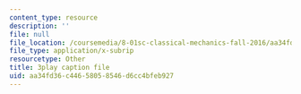 ```yaml
---
content_type: resource
description: ''
file: null
file_location: /coursemedia/8-01sc-classical-mechanics-fall-2016/aa34fd36c44658058546d6cc4bfeb927_i4u7SZjoAs4.vtt
file_type: application/x-subrip
resourcetype: Other
title: 3play caption file
uid: aa34fd36-c446-5805-8546-d6cc4bfeb927
---
```

